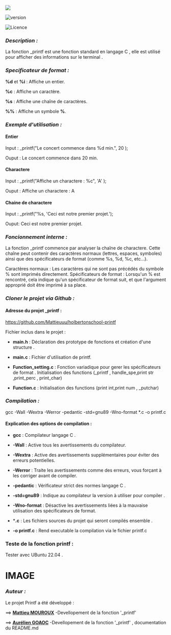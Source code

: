 ![](https://www.commentcoder.com/static/bd7bd17f9fccb49b563e643f73bc87b3/b17f8/c-printf.jpg)


![version](https://img.shields.io/badge/version-1.9.0-blue)

![Licence](https://img.shields.io/badge/licence-MA-green)


### *Description :* 
La fonction _printf est une fonction standard en langage C , elle est utilisé pour afficher des informations sur le terminal .


### *Specificateur de format :*

**%d** et **%i** : Affiche un entier.

**%c** : Affiche un caractère.

**%s** : Affiche une chaîne de caractères.

**%%** : Affiche un symbole **%**. 


### *Exemple d'utilisation :*  
#### Entier

Input : _printf("Le concert commence dans %d min.", 20 );

Ouput : Le concert commence dans 20 min.

#### Charactere

Input : _printf("Affiche un charactere : %c", 'A' );

Ouput : Affiche un charactere : A

#### Chaine de charactere

Input : _printf("%s, 'Ceci est notre premier projet.');

Ouput: Ceci est notre premier projet.


### *Foncionnement interne :*

La fonction _printf commence par analyser la chaîne de charactere. Cette chaîne peut contenir des caractères normaux (lettres, espaces, symboles) ainsi que des spécificateurs de format (comme %s, %d, %c, etc...).

 Caractères normaux : Les caractères qui ne sont pas précédés du symbole % sont imprimés directement.
 Spécificateurs de format : Lorsqu'un % est rencontré, cela indique qu'un spécificateur de format suit, et que l'argument approprié doit être imprimé à sa place.

### *Cloner le projet via Github :*
#### Adresse du projet _printf :
https://github.com/Mattieuuu/holbertonschool-printf

Fichier  inclus dans le projet :
- **main.h** : Déclaration des prototype de fonctions et création d'une structure . 

- **main.c** : Fichier d'utilisation de printf.

- **Function_setting.c** : Fonction variadique pour gerer les spécificateurs de format . Initialisation des functions (_printf , handle_spe,print str ,print_perc , print_char)

- **Function.c** : Initialisation des functions (print int,print num , _putchar)

### *Compilation :*

gcc -Wall -Wextra -Werror -pedantic -std=gnu89 -Wno-format *.c -o printf.c

#### Explication des options de compilation :
- **gcc** : Compilateur langage C .

- **-Wall** : Active tous les avertissements du compilateur.

- **-Wextra** : Active des avertissements supplémentaires pour éviter des erreurs potentielles.

- **-Werror** : Traite les avertissements comme des erreurs, vous forçant à les corriger avant de compiler.

- **-pedantic** : Vérificateur strict des normes langage C .

- **-std=gnu89** : Indique au compilateur la version à utiliser pour compiler .

- **-Wno-format** : Désactive les avertissements liées à la mauvaise utilisation des spécificateurs de format.

- ***.c** : Les fichiers sources du projet qui seront compilés ensemble .

- **-o printf.c** : Rend executable la compilation via le fichier printf.c


### Teste de la fonction printf :
Tester avec UBuntu 22.04 .
# IMAGE 


### *Auteur :*


Le projet Printf a été développé :

==> **[Mattieu MOUROUX](https://github.com/Mattieuuu)** -Devellopement de la fonction '_printf' 


==> **[Aurélien GOAOC](https://github.com/Aurelien292)** -Devellopement de la fonction '_printf' , documentation du README.md
